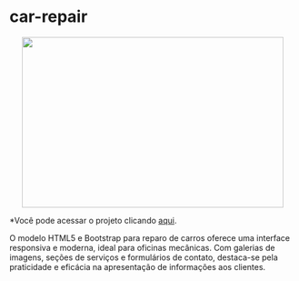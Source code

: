 # car-repair

<p align="center">
  <img width="460" height="300" src="https://github.com/Rafael-Lee1/Icons/blob/8f8c1608d181f873209022d42de5c9d2a87bc126/car-repair.png">
</p>

*Você pode acessar o projeto clicando <a href="https://car-repair-production.up.railway.app/">aqui</a>.</p>

O modelo HTML5 e Bootstrap para reparo de carros oferece uma interface responsiva e moderna, ideal para oficinas mecânicas. Com galerias de imagens, seções de serviços e formulários de contato, destaca-se pela praticidade e eficácia na apresentação de informações aos clientes.
